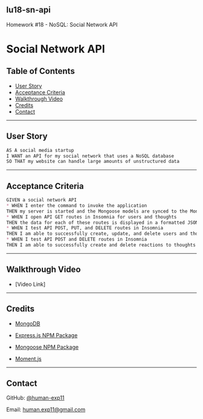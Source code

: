## lu18-sn-api

Homework #18 - NoSQL: Social Network API
# Social Network API

## Table of Contents
 * [User Story](#user-story)
 * [Acceptance Criteria](#acceptance-criteria)
 * [Walkthrough Video](#walkthrough-video)
 * [Credits](#credits)
 * [Contact](#contact)

---

## User Story

```md
AS A social media startup
I WANT an API for my social network that uses a NoSQL database
SO THAT my website can handle large amounts of unstructured data
```
---

## Acceptance Criteria

```md
GIVEN a social network API
* WHEN I enter the command to invoke the application
THEN my server is started and the Mongoose models are synced to the MongoDB database
* WHEN I open API GET routes in Insomnia for users and thoughts
THEN the data for each of these routes is displayed in a formatted JSON
* WHEN I test API POST, PUT, and DELETE routes in Insomnia
THEN I am able to successfully create, update, and delete users and thoughts in my database
* WHEN I test API POST and DELETE routes in Insomnia
THEN I am able to successfully create and delete reactions to thoughts and add and remove friends to a user’s friend list √

```
---

## Walkthrough Video

* [Video Link]

---

## Credits

* [MongoDB](https://www.mongodb.com/)

* [Express.js NPM Package](https://www.npmjs.com/package/express)

* [Mongoose NPM Package](https://www.npmjs.com/package/mongoose)

* [Moment.js](https://www.npmjs.com/package/moment)

---

## Contact

GitHub: [@human-exp11](https://github.com/human-exp11/)

Email: [human.exp11@gmail.com](mailto:human.exp11@gmail.com)